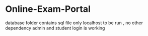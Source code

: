 # Online-Exam-Portal
database folder contains sql file
only localhost to be run , no other dependency
admin and student login is working
